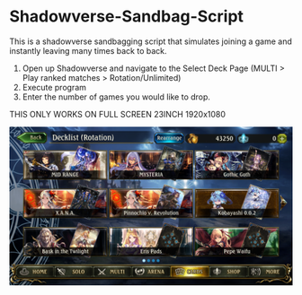 # Shadowverse-Sandbag-Script
This is a shadowverse sandbagging script that simulates joining a game and instantly leaving many times back to back.

1. Open up Shadowverse and navigate to the Select Deck Page (MULTI > Play ranked matches > Rotation/Unlimited)
2. Execute program
3. Enter the number of games you would like to drop.

THIS ONLY WORKS ON FULL SCREEN 23INCH 1920x1080

![](https://github.com/GajinKim/shadowverse-sandbag-script/blob/master/ShadowVerse%20Sandbag/src/images/Deck_select.PNG)
